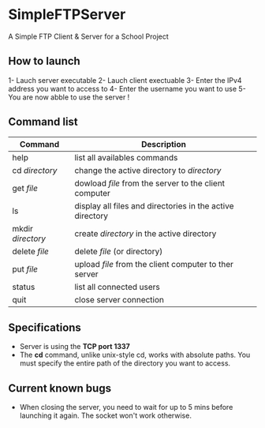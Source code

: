 # SimpleFTPServer
A Simple FTP Client &amp; Server for a School Project

## How to launch 
1- Lauch server executable
2- Lauch client exectuable
3- Enter the IPv4 address you want to access to
4- Enter the username you want to use
5- You are now abble to use the server !

## Command list
| Command             | Description                                                 |
|---------------------|-------------------------------------------------------------|
| help                | list all availables commands                                |
| cd _directory_      | change the active directory to _directory_                  |
| get _file_          | dowload _file_ from the server to the client computer       |
| ls                  | display all files and directories in the active directory   | 
| mkdir _directory_   | create _directory_ in the active directory                  |
| delete _file_       | delete _file_ (or directory)                                |
| put _file_          | upload _file_ from the client computer to ther server       |
| status              | list all connected users                                    |
| quit                | close server connection                                     |

## Specifications
- Server is using the **TCP port 1337**
- The **cd** command, unlike unix-style cd, works with absolute paths. You must specify the entire path of the directory you want to access.

## Current known bugs
- When closing the server, you need to wait for up to 5 mins before launching it again. The socket won't work otherwise.
